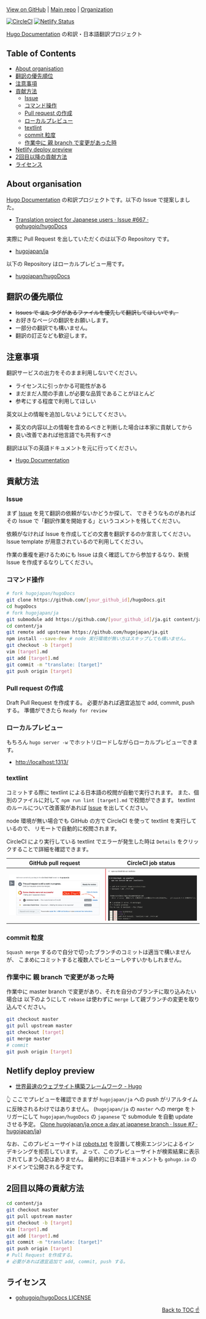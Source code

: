 [View on GitHub] | [Main repo] | [Organization]

[![CircleCI](https://circleci.com/gh/hugojapan/ja/tree/master.svg?style=svg)](https://circleci.com/gh/hugojapan/ja/tree/master)
[![Netlify Status](https://api.netlify.com/api/v1/badges/2887942c-b0db-456b-8672-31143217e849/deploy-status)](https://app.netlify.com/sites/hugodocsja/deploys)

[Hugo Documentation] の和訳・日本語翻訳プロジェクト



## Table of Contents

<!-- START doctoc generated TOC please keep comment here to allow auto update -->
<!-- DON'T EDIT THIS SECTION, INSTEAD RE-RUN doctoc TO UPDATE -->


- [About organisation](#about-organisation)
- [翻訳の優先順位](#%E7%BF%BB%E8%A8%B3%E3%81%AE%E5%84%AA%E5%85%88%E9%A0%86%E4%BD%8D)
- [注意事項](#%E6%B3%A8%E6%84%8F%E4%BA%8B%E9%A0%85)
- [貢献方法](#%E8%B2%A2%E7%8C%AE%E6%96%B9%E6%B3%95)
  - [Issue](#issue)
  - [コマンド操作](#%E3%82%B3%E3%83%9E%E3%83%B3%E3%83%89%E6%93%8D%E4%BD%9C)
  - [Pull request の作成](#pull-request-%E3%81%AE%E4%BD%9C%E6%88%90)
  - [ローカルプレビュー](#%E3%83%AD%E3%83%BC%E3%82%AB%E3%83%AB%E3%83%97%E3%83%AC%E3%83%93%E3%83%A5%E3%83%BC)
  - [textlint](#textlint)
  - [commit 粒度](#commit-%E7%B2%92%E5%BA%A6)
  - [作業中に 親 branch で変更があった時](#%E4%BD%9C%E6%A5%AD%E4%B8%AD%E3%81%AB-%E8%A6%AA-branch-%E3%81%A7%E5%A4%89%E6%9B%B4%E3%81%8C%E3%81%82%E3%81%A3%E3%81%9F%E6%99%82)
- [Netlify deploy preview](#netlify-deploy-preview)
- [2回目以降の貢献方法](#2%E5%9B%9E%E7%9B%AE%E4%BB%A5%E9%99%8D%E3%81%AE%E8%B2%A2%E7%8C%AE%E6%96%B9%E6%B3%95)
- [ライセンス](#%E3%83%A9%E3%82%A4%E3%82%BB%E3%83%B3%E3%82%B9)

<!-- END doctoc generated TOC please keep comment here to allow auto update -->



## About organisation

[Hugo Documentation] の和訳プロジェクトです。以下の Issue で提案しました。

- [Translation project for Japanese users · Issue #667 · gohugoio/hugoDocs](https://github.com/gohugoio/hugoDocs/issues/667)

実際に Pull Request を出していただくのは以下の Repository です。

- [hugojapan/ja](https://github.com/hugojapan/ja)

以下の Repository はローカルプレビュー用です。

- [hugojapan/hugoDocs](https://github.com/hugojapan/hugoDocs)



## 翻訳の優先順位

- ~~Issues で `優先` タグがあるファイルを優先して翻訳してほしいです。~~
- お好きなページの翻訳をお願いします。
- 一部分の翻訳でも構いません。
- 翻訳の訂正なども歓迎します。



## 注意事項

翻訳サービスの出力をそのまま利用しないでください。

- ライセンスに引っかかる可能性がある
- まだまだ人間の手直しが必要な品質であることがほとんど
- 参考にする程度で利用してほしい

英文以上の情報を追加しないようにしてください。

- 英文の内容以上の情報を含めるべきと判断した場合は本家に貢献してから
- 良い改善であれば他言語でも共有すべき

翻訳は以下の英語ドキュメントを元に行ってください。

- [Hugo Documentation]



## 貢献方法

### Issue

まず [Issue][Issues hugojapan/ja] を見て翻訳の依頼がないかどうか探して、
できそうなものがあればその Issue で「翻訳作業を開始する」というコメントを残してください。

依頼がなければ Issue を作成してどの文書を翻訳するのか宣言してください。
Issue template が用意されているので利用してください。

作業の重複を避けるためにも Issue は良く確認してから参加するなり、新規 Issue を作成するなりしてください。

### コマンド操作

```sh
# fork hugojapan/hugoDocs
git clone https://github.com/[your_github_id]/hugoDocs.git
cd hugoDocs
# fork hugojapan/ja
git submodule add https://github.com/[your_github_id]/ja.git content/ja
cd content/ja
git remote add upstream https://github.com/hugojapan/ja.git
npm install --save-dev # node 実行環境が無い方はスキップしても構いません。
git checkout -b [target]
vim [target].md
git add [target].md
git commit -m "translate: [target]"
git push origin [target]
```

### Pull request の作成

Draft Pull Request を作成する。
必要があれば適宜追加で add, commit, push する。
準備ができたら `Ready for review`

### ローカルプレビュー

もちろん `hugo server -w` でホットリロードしながらローカルプレビューできます。

- [http://localhost:1313/](http://localhost:1313/)

### textlint

コミットする際に textlint による日本語の校閲が自動で実行されます。
また、個別のファイルに対して `npm run lint [target].md` で校閲ができます。
textlint のルールについて改善案があれば [Issue][Issues hugojapan/ja] を出してください。

node 環境が無い場合でも GitHub の方で CircleCI を使って textlint を実行しているので、
リモートで自動的に校閲されます。

CircleCI により実行している textlint でエラーが発生した時は `Details` をクリックすることで詳細を確認できます。

| GitHub pull request | CircleCI job status |
|---|---|
| ![CircleCI test error](images/ci-error.jpg) | ![CircleCI test status](images/ci-status.jpg) |

### commit 粒度

`Squash merge` するので自分で切ったブランチのコミットは適当で構いませんが、
こまめにコミットすると複数人でレビューしやすいかもしれません。

### 作業中に 親 branch で変更があった時

作業中に master branch で変更があり、それを自分のブランチに取り込みたい場合は
以下のようにして `rebase` は使わずに `merge` して親ブランチの変更を取り込んでください。

```sh
git checkout master
git pull upstream master
git checkout [target]
git merge master
# commit
git push origin [target]
```



## Netlify deploy preview

- [世界最速のウェブサイト構築フレームワーク - Hugo]

👆 ここでプレビューを確認できますが `hugojapan/ja` への push がリアルタイムに反映されるわけではありません。
(`hugojapan/ja` の `master` への merge をトリガーにして `hugojapan/hugoDocs` の `japanese` で submodule を自動 update させる予定。
[Clone hugojapan/ja once a day at japanese branch · Issue #7 · hugojapan/ja](https://github.com/hugojapan/ja/issues/7))

なお、このプレビューサイトは [robots.txt] を設置して検索エンジンによるインデキシングを拒否しています。
よって、このプレビューサイトが検索結果に表示されてしまう心配はありません。
最終的に日本語ドキュメントも `gohugo.io` のドメインで公開される予定です。



## 2回目以降の貢献方法

```sh
cd content/ja
git checkout master
git pull upstream master
git checkout -b [target]
vim [target].md
git add [target].md
git commit -m "translate: [target]"
git push origin [target]
# Pull Request を作成する。
# 必要があれば適宜追加で add, commit, push する。
```



## ライセンス

- [gohugoio/hugoDocs LICENSE](https://github.com/gohugoio/hugoDocs/blob/master/LICENSE.md)



<div align="right"><a href="#table-of-contents">Back to TOC ☝️</a></div>



<!-- Internal References -->
[View on GitHub]: https://github.com/hugojapan/hugojapan.github.io

<!-- External References -->
[Main repo]: https://github.com/hugojapan/ja
[Organization]: https://github.com/hugojapan
[Hugo Documentation]: https://gohugo.io/documentation/
[Issues hugojapan/ja]: https://github.com/hugojapan/ja/issues
[世界最速のウェブサイト構築フレームワーク - Hugo]: https://hugodocsja.netlify.com/
[robots.txt]: https://hugodocsja.netlify.com/robots.txt
